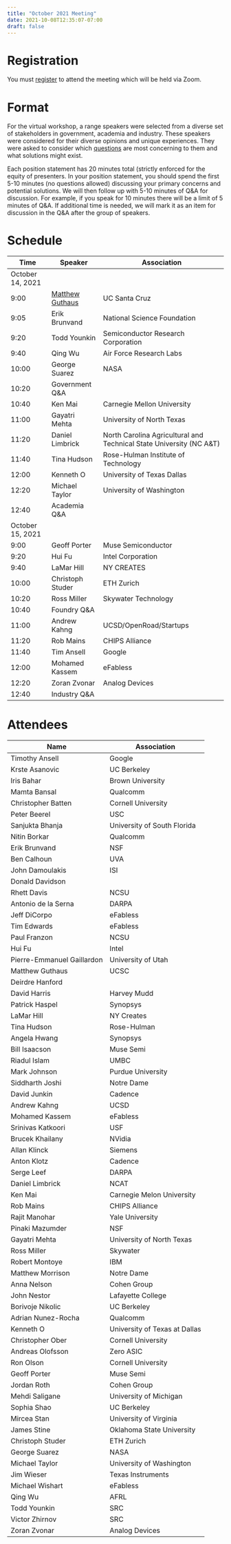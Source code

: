 ```yaml
---
title: "October 2021 Meeting"
date: 2021-10-08T12:35:07-07:00
draft: false
---
```


# Registration

You must
[register](https://ucsc.zoom.us/meeting/register/tJIpd-6rrzIoHNJHVno4DllAomwRRyfeag5X)
to attend the meeting which will be held via Zoom.

# Format

For the virtual workshop, a range speakers were selected from a
diverse set of stakeholders in government, academia and
industry. These speakers were considered for their diverse opinions and unique experiences.
They were asked to consider which [questions](/questions) are most
concerning to them and what solutions might exist.

Each position statement has 20 minutes total (strictly enforced for
the equity of presenters. In your position statement, you should spend
the first 5-10 minutes (no questions allowed) discussing your primary
concerns and potential solutions. We will then follow up with 5-10
minutes of Q&A for discussion. For example, if you speak for 10
minutes there will be a limit of 5 minutes of Q&A. If additional time
is needed, we will mark it as an item for discussion in the Q&A after
the group of speakers.

# Schedule

Time | Speaker | Association
--- | --- | ---
October 14, 2021 | |
9:00 | [Matthew Guthaus](/00-oct-guthaus.pdf) | UC Santa Cruz
9:05 | Erik Brunvand | National Science Foundation
9:20 | Todd Younkin | Semiconductor Research Corporation
9:40 | Qing Wu | Air Force Research Labs
10:00 | George Suarez | NASA
10:20 | Government Q&A |
10:40 | Ken Mai | Carnegie Mellon University
11:00 | Gayatri Mehta | University of North Texas
11:20 | Daniel Limbrick | North Carolina Agricultural and Technical State University (NC A&T)
11:40 | Tina Hudson | Rose-Hulman Institute of Technology
12:00 | Kenneth O | University of Texas Dallas
12:20 | Michael Taylor | University of Washington
12:40 | Academia Q&A |
October 15, 2021 | |
9:00 | Geoff Porter | Muse Semiconductor
9:20 | Hui Fu | Intel Corporation
9:40 | LaMar Hill | NY CREATES
10:00 | Christoph Studer | ETH Zurich
10:20 | Ross Miller | Skywater Technology
10:40 | Foundry Q&A |
11:00 | Andrew Kahng | UCSD/OpenRoad/Startups
11:20 | Rob Mains | CHIPS Alliance
11:40 | Tim Ansell | Google
12:00 | Mohamed Kassem | eFabless
12:20 | Zoran Zvonar | Analog Devices
12:40 | Industry Q&A |

# Attendees

 Name | Association
 --- | ---
Timothy	Ansell | Google
Krste	Asanovic | UC Berkeley
Iris	Bahar | Brown University
Mamta	Bansal | Qualcomm
Christopher	Batten | Cornell University
Peter	Beerel | USC
Sanjukta	Bhanja | University of South Florida
Nitin	Borkar | Qualcomm
Erik	Brunvand | NSF
Ben	Calhoun | UVA
John	Damoulakis | ISI
Donald	Davidson |
Rhett	Davis | NCSU
Antonio	de la Serna | DARPA
Jeff	DiCorpo | eFabless
Tim	Edwards | eFabless
Paul	Franzon | NCSU
Hui	Fu | Intel
Pierre-Emmanuel	Gaillardon | University of Utah
Matthew	Guthaus | UCSC
Deirdre	Hanford |
David	Harris | Harvey Mudd
Patrick	Haspel | Synopsys
LaMar	Hill | NY Creates
Tina	Hudson | Rose-Hulman
Angela	Hwang  | Synopsys
Bill	Isaacson | Muse Semi
Riadul	Islam | UMBC
Mark	Johnson | Purdue University
Siddharth	Joshi | Notre Dame
David	Junkin | Cadence
Andrew	Kahng | UCSD
Mohamed	Kassem | eFabless
Srinivas	Katkoori | USF
Brucek	Khailany | NVidia
Allan	Klinck | Siemens
Anton	Klotz | Cadence
Serge	Leef | DARPA
Daniel	Limbrick | NCAT
Ken	Mai | Carnegie Melon University
Rob	Mains | CHIPS Alliance
Rajit	Manohar | Yale University
Pinaki	Mazumder | NSF
Gayatri	Mehta | University of North Texas
Ross	Miller | Skywater
Robert	Montoye | IBM
Matthew	Morrison | Notre Dame
Anna	Nelson | Cohen Group
John	Nestor | Lafayette College
Borivoje	Nikolic | UC Berkeley
Adrian	Nunez-Rocha | Qualcomm
Kenneth	O | University of Texas at Dallas
Christopher	Ober | Cornell University
Andreas	Olofsson | Zero ASIC
Ron	Olson | Cornell University
Geoff	Porter | Muse Semi
Jordan	Roth | Cohen Group
Mehdi	Saligane | University of Michigan
Sophia	Shao | UC Berkeley
Mircea	Stan  | University of Virginia
James	Stine | Oklahoma State University
Christoph	Studer | ETH Zurich
George	Suarez | NASA
Michael	Taylor | University of Washington
Jim	Wieser | Texas Instruments
Michael	Wishart | eFabless
Qing	Wu | AFRL
Todd	Younkin | SRC
Victor	Zhirnov | SRC
Zoran	Zvonar | Analog Devices

&nbsp;